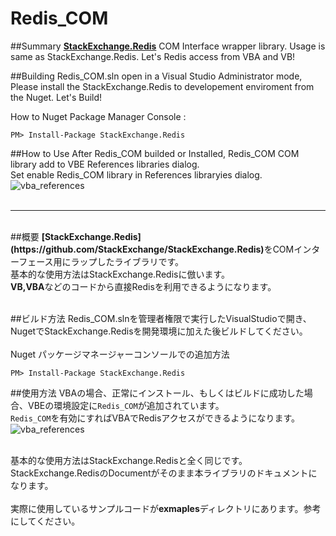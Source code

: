 # Redis_COM

##Summary
<b>[StackExchange.Redis](https://github.com/StackExchange/StackExchange.Redis)</b> COM Interface wrapper library. 
Usage is same as StackExchange.Redis.
Let's Redis access from VBA and VB! 

##Building
Redis_COM.sln open in a Visual Studio Administrator mode,
Please install the StackExchange.Redis to developement enviroment from the Nuget.
Let's Build!

How to Nuget Package Manager Console :

```
PM> Install-Package StackExchange.Redis
```

##How to Use
After Redis_COM builded or Installed, Redis_COM COM library add to VBE References libraries dialog.<br>
Set enable Redis_COM library in References libraryies dialog.<br>
![vba_references](https://cloud.githubusercontent.com/assets/9222089/21329816/06bcd2ce-c67e-11e6-81a3-062daff8b573.png)
<br>
<br>

<hr>

<br>
##概要
<b>[StackExchange.Redis](https://github.com/StackExchange/StackExchange.Redis)</b>をCOMインターフェース用にラップしたライブラリです。<br>
基本的な使用方法はStackExchange.Redisに倣います。<br>
<b>VB,VBA</b>などのコードから直接Redisを利用できるようになります。<br>
<br>

##ビルド方法
Redis_COM.slnを管理者権限で実行したVisualStudioで開き、NugetでStackExchange.Redisを開発環境に加えた後ビルドしてください。<br>
<br>
Nuget パッケージマネージャーコンソールでの追加方法

```
PM> Install-Package StackExchange.Redis
```
##使用方法
VBAの場合、正常にインストール、もしくはビルドに成功した場合、VBEの環境設定に`Redis_COM`が追加されています。<br>
`Redis_COM`を有効にすればVBAでRedisアクセスができるようになります。<br>
![vba_references](https://cloud.githubusercontent.com/assets/9222089/21329816/06bcd2ce-c67e-11e6-81a3-062daff8b573.png)

<br>
基本的な使用方法はStackExchange.Redisと全く同じです。StackExchange.RedisのDocumentがそのまま本ライブラリのドキュメントになります。<br>
<br>実際に使用しているサンプルコードが<b>exmaples</b>ディレクトリにあります。参考にしてください。<br>

